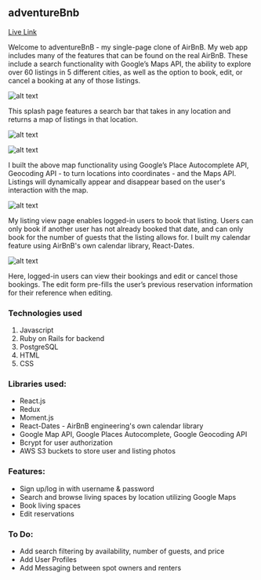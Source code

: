 ## adventureBnb

[Live Link](https://myairbnbclone.herokuapp.com/)

Welcome to adventureBnB - my single-page clone of AirBnB. My web app includes many of the features that can be found on the real AirBnB. These include a search functionality with Google’s Maps API, the ability to explore over 60 listings in 5 different cities, as well as the option to book, edit, or cancel a booking at any of those listings.

![alt text](https://user-images.githubusercontent.com/39382120/47235608-6bab3800-d38e-11e8-8635-e7a49581d360.png "Splash Page")

This splash page features a search bar that takes in any location and returns a map of listings in that location.

![alt text](https://user-images.githubusercontent.com/39382120/47235621-75cd3680-d38e-11e8-83c3-230cdc639ba6.png "Listings Page with Map")

![alt text](./app/assets/images/carlygify.gif "Map Gif")

I built the above map functionality using Google’s Place Autocomplete API, Geocoding API - to turn locations into coordinates - and the Maps API. Listings will dynamically appear and disappear based on the user's interaction with the map.

![alt text](https://user-images.githubusercontent.com/39382120/47235832-13c10100-d38f-11e8-9234-4996da49bad3.png "Listings Page")

My listing view page enables logged-in users to book that listing. Users can only book if another user has not already booked that date, and can only book for the number of guests that the listing allows for. I built my calendar feature using AirBnB's own calendar library, React-Dates.

![alt text](https://user-images.githubusercontent.com/39382120/47235631-7b2a8100-d38e-11e8-966c-1914a126642d.png "Bookings Page")

Here, logged-in users can view their bookings and edit or cancel those bookings. The edit form pre-fills the user’s previous reservation information for their reference when editing.



### Technologies used
 1.	Javascript
 2.	Ruby on Rails for backend
 3.	PostgreSQL
 4.	HTML
 5.	CSS

### Libraries used:

* React.js
* Redux
* Moment.js
* React-Dates - AirBnB engineering's own calendar library
* Google Map API, Google Places Autocomplete, Google Geocoding API
* Bcrypt for user authorization
* AWS S3 buckets to store user and listing photos

### Features:

* Sign up/log in with username & password
* Search and browse living spaces by location utilizing Google Maps
* Book living spaces
* Edit reservations

### To Do:

* Add search filtering by availability, number of guests, and price
* Add User Profiles
* Add Messaging between spot owners and renters
